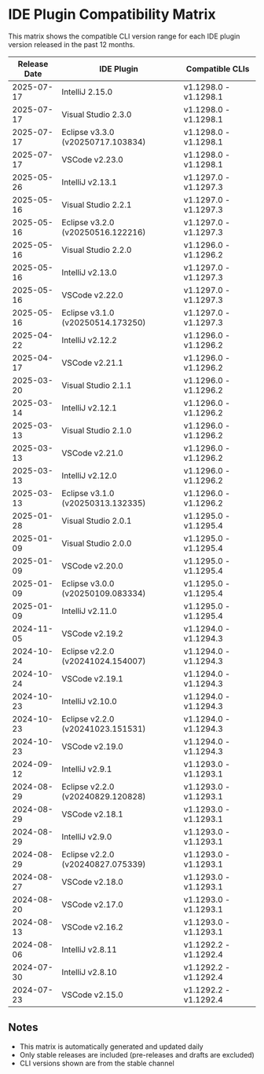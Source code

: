 # IDE Plugin Compatibility Matrix

This matrix shows the compatible CLI version range for each IDE plugin version released in the past 12 months.

| Release Date | IDE Plugin | Compatible CLIs |
|--------------|------------|-----------------|
| 2025-07-17 | IntelliJ 2.15.0 | v1.1298.0 - v1.1298.1 |
| 2025-07-17 | Visual Studio 2.3.0 | v1.1298.0 - v1.1298.1 |
| 2025-07-17 | Eclipse v3.3.0 (v20250717.103834) | v1.1298.0 - v1.1298.1 |
| 2025-07-17 | VSCode v2.23.0 | v1.1298.0 - v1.1298.1 |
| 2025-05-26 | IntelliJ v2.13.1 | v1.1297.0 - v1.1297.3 |
| 2025-05-16 | Visual Studio 2.2.1 | v1.1297.0 - v1.1297.3 |
| 2025-05-16 | Eclipse v3.2.0 (v20250516.122216) | v1.1297.0 - v1.1297.3 |
| 2025-05-16 | Visual Studio 2.2.0 | v1.1296.0 - v1.1296.2 |
| 2025-05-16 | IntelliJ v2.13.0 | v1.1297.0 - v1.1297.3 |
| 2025-05-16 | VSCode v2.22.0 | v1.1297.0 - v1.1297.3 |
| 2025-05-16 | Eclipse v3.1.0 (v20250514.173250) | v1.1297.0 - v1.1297.3 |
| 2025-04-22 | IntelliJ v2.12.2 | v1.1296.0 - v1.1296.2 |
| 2025-04-17 | VSCode v2.21.1 | v1.1296.0 - v1.1296.2 |
| 2025-03-20 | Visual Studio 2.1.1 | v1.1296.0 - v1.1296.2 |
| 2025-03-14 | IntelliJ v2.12.1 | v1.1296.0 - v1.1296.2 |
| 2025-03-13 | Visual Studio 2.1.0 | v1.1296.0 - v1.1296.2 |
| 2025-03-13 | VSCode v2.21.0 | v1.1296.0 - v1.1296.2 |
| 2025-03-13 | IntelliJ v2.12.0 | v1.1296.0 - v1.1296.2 |
| 2025-03-13 | Eclipse v3.1.0 (v20250313.132335) | v1.1296.0 - v1.1296.2 |
| 2025-01-28 | Visual Studio 2.0.1 | v1.1295.0 - v1.1295.4 |
| 2025-01-09 | Visual Studio 2.0.0 | v1.1295.0 - v1.1295.4 |
| 2025-01-09 | VSCode v2.20.0 | v1.1295.0 - v1.1295.4 |
| 2025-01-09 | Eclipse v3.0.0 (v20250109.083334) | v1.1295.0 - v1.1295.4 |
| 2025-01-09 | IntelliJ v2.11.0 | v1.1295.0 - v1.1295.4 |
| 2024-11-05 | VSCode v2.19.2 | v1.1294.0 - v1.1294.3 |
| 2024-10-24 | Eclipse v2.2.0 (v20241024.154007) | v1.1294.0 - v1.1294.3 |
| 2024-10-24 | VSCode v2.19.1 | v1.1294.0 - v1.1294.3 |
| 2024-10-23 | IntelliJ v2.10.0 | v1.1294.0 - v1.1294.3 |
| 2024-10-23 | Eclipse v2.2.0 (v20241023.151531) | v1.1294.0 - v1.1294.3 |
| 2024-10-23 | VSCode v2.19.0 | v1.1294.0 - v1.1294.3 |
| 2024-09-12 | IntelliJ v2.9.1 | v1.1293.0 - v1.1293.1 |
| 2024-08-29 | Eclipse v2.2.0 (v20240829.120828) | v1.1293.0 - v1.1293.1 |
| 2024-08-29 | VSCode v2.18.1 | v1.1293.0 - v1.1293.1 |
| 2024-08-29 | IntelliJ v2.9.0 | v1.1293.0 - v1.1293.1 |
| 2024-08-29 | Eclipse v2.2.0 (v20240827.075339) | v1.1293.0 - v1.1293.1 |
| 2024-08-27 | VSCode v2.18.0 | v1.1293.0 - v1.1293.1 |
| 2024-08-20 | VSCode v2.17.0 | v1.1293.0 - v1.1293.1 |
| 2024-08-13 | VSCode v2.16.2 | v1.1293.0 - v1.1293.1 |
| 2024-08-06 | IntelliJ v2.8.11 | v1.1292.2 - v1.1292.4 |
| 2024-07-30 | IntelliJ v2.8.10 | v1.1292.2 - v1.1292.4 |
| 2024-07-23 | VSCode v2.15.0 | v1.1292.2 - v1.1292.4 |

## Notes

- This matrix is automatically generated and updated daily
- Only stable releases are included (pre-releases and drafts are excluded)
- CLI versions shown are from the stable channel
